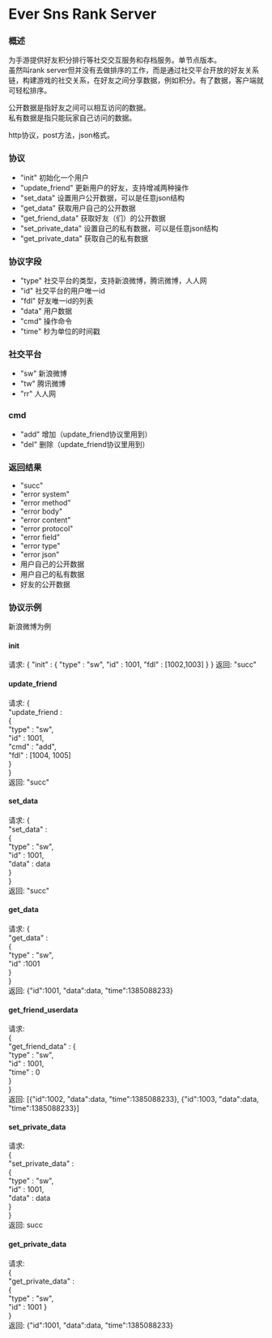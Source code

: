 # Ever Sns Rank Server #

### 概述 ##

为手游提供好友积分排行等社交交互服务和存档服务。单节点版本。	  
虽然叫rank server但并没有去做排序的工作，而是通过社交平台开放的好友关系链，构建游戏的社交关系，在好友之间分享数据，例如积分。有了数据，客户端就可轻松排序。	

公开数据是指好友之间可以相互访问的数据。  
私有数据是指只能玩家自己访问的数据。  

http协议，post方法，json格式。	

### 协议 ##
- "init"                    初始化一个用户
- "update_friend"           更新用户的好友，支持增减两种操作
- "set_data"                设置用户公开数据，可以是任意json结构
- "get_data"                获取用户自己的公开数据
- "get_friend_data"         获取好友（们）的公开数据
- "set_private_data"        设置自己的私有数据，可以是任意json结构
- "get_private_data"        获取自己的私有数据        

### 协议字段 ##
- "type"                    社交平台的类型，支持新浪微博，腾讯微博，人人网
- "id"                      社交平台的用户唯一id
- "fdl"                     好友唯一id的列表
- "data"                    用户数据
- "cmd"                     操作命令
- "time"                    秒为单位的时间戳

### 社交平台 ##
- "sw"                      新浪微博
- "tw"                      腾讯微博
- "rr"                      人人网

### cmd ##
- "add"                     增加（update_friend协议里用到）
- "del"                     删除（update_friend协议里用到）

### 返回结果 ##
- "succ"
- "error system"
- "error method"
- "error body"
- "error content"
- "error protocol"
- "error field"
- "error type"
- "error json"
- 用户自己的公开数据
- 用户自己的私有数据
- 好友的公开数据

### 协议示例 ##
新浪微博为例

#### init ###
请求: 
	{
	    "init" : 
	    {
		"type" : "sw",
		"id" : 1001,
		"fdl" : [1002,1003]
	    }
	}
返回: "succ"

#### update_friend ###
请求: 
	{  
	    "update_friend :  
	    {   
		"type" : "sw",    
		"id" : 1001,	
		"cmd" : "add",	
		"fdl" : [1004, 1005]	
	    }	
	}	
返回: "succ" 	

#### set_data ###
请求:	
	{	
	    "set_data" :	
	    {	
		"type" : "sw",	
		"id" : 1001,	
		"data" : data 	
	    }	
	}	
返回: "succ"	

#### get_data ###
请求:	
	{	
	    "get_data" :	
	    {	
		"type" : "sw",	
		"id" :1001 	
	    }	
	}	
返回: {"id":1001, "data":data, "time":1385088233}	

#### get_friend_userdata ###
请求:  	
	{	
	    "get_friend_data" :	
	    {		
		"type" : "sw",	
		"id" : 1001,	
		"time" : 0	
	    }	
	}	
返回: [{"id":1002, "data":data, "time":1385088233}, {"id":1003, "data":data, "time":1385088233}]	

#### set_private_data ###
请求: 	
	{	
	    "set_private_data" :	
	    {	
		"type" : "sw",	
		"id" : 1001,	
		"data" : data	
	    }	
	}	
返回: succ	

#### get_private_data ###
请求: 	
	{	
	    "get_private_data" :	
	    {	
		"type" : "sw",	
		"id" : 1001	
	    }	
	}	
返回: {"id":1001, "data":data, "time":1385088233}	

